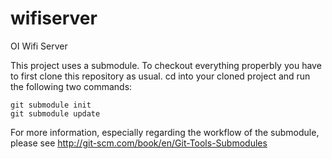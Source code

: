 wifiserver
==========

OI Wifi Server

This project uses a submodule. To checkout everything properbly you have to first clone this repository as usual.
cd into your cloned project and run the following two commands:

    git submodule init
    git submodule update

For more information, especially regarding the workflow of the submodule, please see http://git-scm.com/book/en/Git-Tools-Submodules
